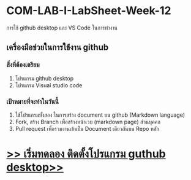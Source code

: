 # COM-LAB-I-LabSheet-Week-12
การใช้ github desktop และ VS Code ในการทำงาน
## เครื่องมือช่วยในการใช้งาน github

### สิ่งที่ต้องเตรียม
1. โปรแกรม github desktop
2. โปรแกรม Visual studio code

### เป้าหมายที่จะทำในวันนี้
1. ใช้โปรแกรมทั้งสอง ในการสร้าง document บน github (Markdown language)
2. Fork, สร้าง Branch เพื่อสร้างหน้าเวบ (markdown page) ส่วนบุคคล
3. Pull request เพื่อรวมงานเข้าเป็น  Document เดียวกันบน Repo หลัก

# [>> เริ่มทดลอง ติดตั้งโปรแกรม guthub desktop>>](W12-Labsheet-01.md)
